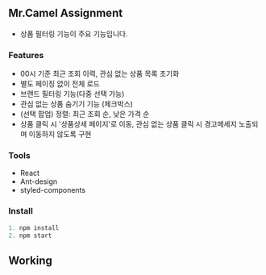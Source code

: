 ## Mr.Camel Assignment
- 상품 필터링 기능이 주요 기능입니다.

### Features
- 00시 기준 최근 조회 이력, 관심 없는 상품 목록 초기화
- 별도 페이징 없이 전체 로드
- 브랜드 필터링 기능(다중 선택 가능)
- 관심 없는 상품 숨기기 기능 (체크박스)
- (선택 팝업) 정렬: 최근 조회 순, 낮은 가격 순
- 상품 클릭 시 '상품상세 페이지'로 이동, 관심 없는 상품 클릭 시 경고메세지 노출되며 이동하지 않도록 구현

### Tools
- React
- Ant-design
- styled-components

### Install
```js
1. npm install
2. npm start
```

## Working

